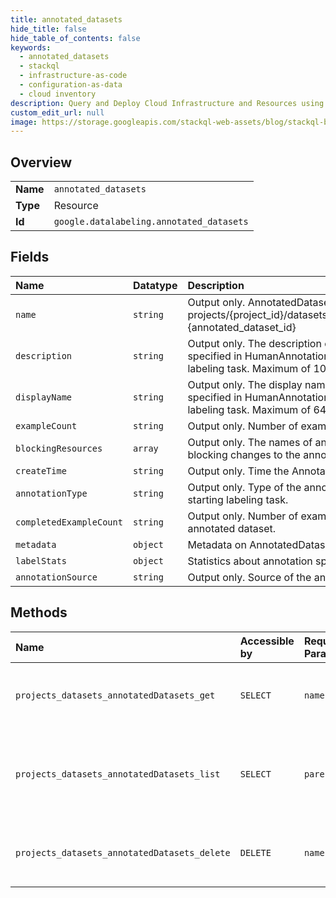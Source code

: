 ```yaml
---
title: annotated_datasets
hide_title: false
hide_table_of_contents: false
keywords:
  - annotated_datasets
  - stackql
  - infrastructure-as-code
  - configuration-as-data
  - cloud inventory
description: Query and Deploy Cloud Infrastructure and Resources using SQL
custom_edit_url: null
image: https://storage.googleapis.com/stackql-web-assets/blog/stackql-blog-post-featured-image.png
---
```

  
    

## Overview
<table><tbody>
<tr><td><b>Name</b></td><td><code>annotated_datasets</code></td></tr>
<tr><td><b>Type</b></td><td>Resource</td></tr>
<tr><td><b>Id</b></td><td><code>google.datalabeling.annotated_datasets</code></td></tr>
</tbody></table>

## Fields
| Name | Datatype | Description |
|:-----|:---------|:------------|
| `name` | `string` | Output only. AnnotatedDataset resource name in format of: projects/{project_id}/datasets/{dataset_id}/annotatedDatasets/ {annotated_dataset_id} |
| `description` | `string` | Output only. The description of the AnnotatedDataset. It is specified in HumanAnnotationConfig when user starts a labeling task. Maximum of 10000 characters. |
| `displayName` | `string` | Output only. The display name of the AnnotatedDataset. It is specified in HumanAnnotationConfig when user starts a labeling task. Maximum of 64 characters. |
| `exampleCount` | `string` | Output only. Number of examples in the annotated dataset. |
| `blockingResources` | `array` | Output only. The names of any related resources that are blocking changes to the annotated dataset. |
| `createTime` | `string` | Output only. Time the AnnotatedDataset was created. |
| `annotationType` | `string` | Output only. Type of the annotation. It is specified when starting labeling task. |
| `completedExampleCount` | `string` | Output only. Number of examples that have annotation in the annotated dataset. |
| `metadata` | `object` | Metadata on AnnotatedDataset. |
| `labelStats` | `object` | Statistics about annotation specs. |
| `annotationSource` | `string` | Output only. Source of the annotation. |
## Methods
| Name | Accessible by | Required Params | Description |
|:-----|:--------------|:----------------|:------------|
| `projects_datasets_annotatedDatasets_get` | `SELECT` | `name` | Gets an annotated dataset by resource name. |
| `projects_datasets_annotatedDatasets_list` | `SELECT` | `parent` | Lists annotated datasets for a dataset. Pagination is supported. |
| `projects_datasets_annotatedDatasets_delete` | `DELETE` | `name` | Deletes an annotated dataset by resource name. |
